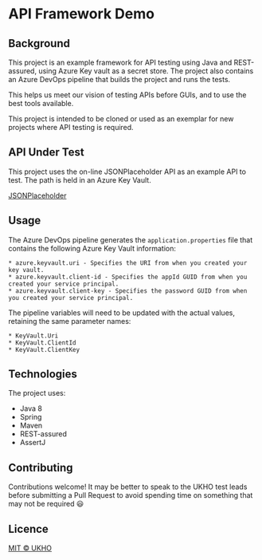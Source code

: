 # API Framework Demo
  
## Background

This project is an example framework for API testing using Java and REST-assured, using Azure Key vault as a secret store. The project also contains an Azure DevOps pipeline that builds the project and runs the tests.

This helps us meet our vision of testing APIs before GUIs, and to use the best tools available.  

This project is intended to be cloned or used as an exemplar for new projects where API testing is required.

## API Under Test

This project uses the on-line JSONPlaceholder API as an example API to test. The path is held in an Azure Key Vault.

[JSONPlaceholder](https://jsonplaceholder.typicode.com/)

## Usage

 The Azure DevOps pipeline generates the `application.properties` file that contains the following Azure Key Vault information:

    * azure.keyvault.uri - Specifies the URI from when you created your key vault.
    * azure.keyvault.client-id - Specifies the appId GUID from when you created your service principal.
    * azure.keyvault.client-key - Specifies the password GUID from when you created your service principal.

The pipeline variables will need to be updated with the actual values, retaining the same parameter names:

    * KeyVault.Uri
    * KeyVault.ClientId
    * KeyVault.ClientKey

## Technologies  
  
The project uses:
* Java 8  
* Spring  
* Maven  
* REST-assured  
* AssertJ  
  
## Contributing  
  
Contributions welcome! It may be better to speak to the UKHO test leads before submitting a Pull Request to avoid spending time on something that may not be required :smiley:  
  
## Licence  
[MIT © UKHO](LICENCE)
